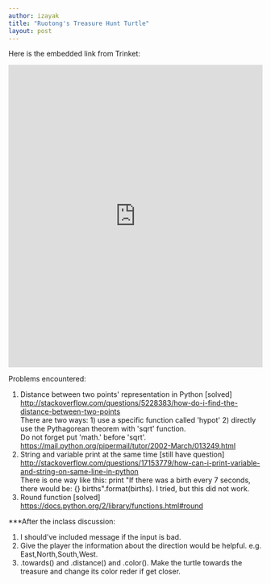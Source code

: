 ```yaml
---
author: izayak
title: "Ruotong's Treasure Hunt Turtle"
layout: post
---
```


Here is the embedded link from Trinket:  
<iframe src="https://trinket.io/embed/python/8ea9579e8d" width="100%" height="600" frameborder="0" marginwidth="0" marginheight="0" allowfullscreen></iframe>  

Problems encountered:  
1. Distance between two points' representation in Python [solved]  
http://stackoverflow.com/questions/5228383/how-do-i-find-the-distance-between-two-points  
There are two ways: 1) use a specific function called 'hypot' 2) directly use the Pythagorean theorem with 'sqrt' function.  
Do not forget put 'math.' before 'sqrt'. https://mail.python.org/pipermail/tutor/2002-March/013249.html  
2. String and variable print at the same time [still have question]  
http://stackoverflow.com/questions/17153779/how-can-i-print-variable-and-string-on-same-line-in-python  
There is one way like this: print "If there was a birth every 7 seconds, there would be: {} births".format(births). I tried, but this did
not work.  
3. Round function [solved]  
https://docs.python.org/2/library/functions.html#round  

***After the inclass discussion:  
1. I should've included message if the input is bad.  
2. Give the player the information about the direction would be helpful. e.g. East,North,South,West. 
3. .towards() and .distance() and .color(). Make the turtle towards the treasure and change its color reder if get closer.  

